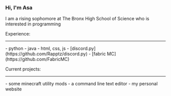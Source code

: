 ### Hi, I'm Asa

I am a rising sophomore at The Bronx High School of Science who is interested in programming

Experience:
<hr>
- python
- java
- html, css, js
- [discord.py](https://github.com/Rapptz/discord.py)
- [fabric MC](https://github.com/FabricMC)

Current projects:
<hr>
- some minecraft utility mods
- a command line text editor
- my personal website
